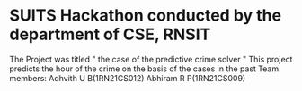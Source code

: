 # SUITS Hackathon conducted by the department of CSE, RNSIT
The Project was titled " the case of the predictive crime solver "
This project predicts the hour of the crime on the basis of the cases in the past
Team members:
Adhvith U B(1RN21CS012)
Abhiram R P(1RN21CS009)
